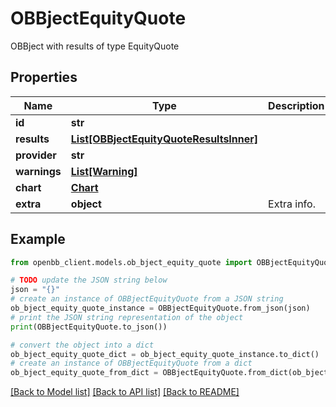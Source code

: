 # OBBjectEquityQuote

OBBject with results of type EquityQuote

## Properties

Name | Type | Description | Notes
------------ | ------------- | ------------- | -------------
**id** | **str** |  | [optional] 
**results** | [**List[OBBjectEquityQuoteResultsInner]**](OBBjectEquityQuoteResultsInner.md) |  | [optional] 
**provider** | **str** |  | [optional] 
**warnings** | [**List[Warning]**](Warning.md) |  | [optional] 
**chart** | [**Chart**](Chart.md) |  | [optional] 
**extra** | **object** | Extra info. | [optional] 

## Example

```python
from openbb_client.models.ob_bject_equity_quote import OBBjectEquityQuote

# TODO update the JSON string below
json = "{}"
# create an instance of OBBjectEquityQuote from a JSON string
ob_bject_equity_quote_instance = OBBjectEquityQuote.from_json(json)
# print the JSON string representation of the object
print(OBBjectEquityQuote.to_json())

# convert the object into a dict
ob_bject_equity_quote_dict = ob_bject_equity_quote_instance.to_dict()
# create an instance of OBBjectEquityQuote from a dict
ob_bject_equity_quote_from_dict = OBBjectEquityQuote.from_dict(ob_bject_equity_quote_dict)
```
[[Back to Model list]](../README.md#documentation-for-models) [[Back to API list]](../README.md#documentation-for-api-endpoints) [[Back to README]](../README.md)


